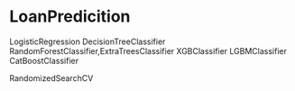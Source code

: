 # LoanPredicition

LogisticRegression
DecisionTreeClassifier
RandomForestClassifier,ExtraTreesClassifier
XGBClassifier
LGBMClassifier
CatBoostClassifier

RandomizedSearchCV
